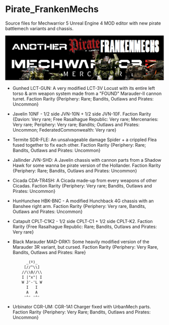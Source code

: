 # Pirate_FrankenMechs
Source files for Mechwarrior 5 Unreal Engine 4 MOD editor with new pirate battlemech variants and chassis.

![Frankenmech logo](Pirate_FrankenMechs/Resources/logo.png)

- Gunhed LCT-GUN: A very modified LCT-3V Locust with its entire left torso & arm weapon system made from a "FOUND" Marauder-II cannon turret. Faction Rarity  {Periphery: Rare; Bandits, Outlaws and Pirates: Uncommon}


- Javelin 10NF - 1/2 side JVN-10N + 1/2 side JVN-10F. Faction Rarity  {Davion: Very rare; Free Rasalhague Republic: Very rare; Mercenaries: Very rare; Periphery: Very rare; Bandits; Outlaws and Pirates: Uncommon; FederatedCommonwealth: Very rare}


- Termite SDR-FLE: An unsalvageable damage Spider + a crippled Flea fused together to fix each other. Faction Rarity  {Periphery: Rare; Bandits, Outlaws and Pirates: Uncommon}


- Jallinder JVN-SHD: A Javelin chassis with cannon parts from a Shadow Hawk for some wanna be pirate version of the Hollander. Faction Rarity  {Periphery: Rare; Bandits, Outlaws and Pirates: Uncommon}


- Cicada CDA-TR4SH: A Cicada made-up from every weapons of other Cicadas. Faction Rarity  {Periphery: Very rare; Bandits, Outlaws and Pirates: Uncommon}


- HunHunchee HBK-BNC - A modified Hunchback 4G chassis with an Banshee right arm. Faction Rarity  {Periphery: Very rare, Bandits, Outlaws and Pirates: Uncommon}


- Catapult CPLT-C1K2 - 1/2 side CPLT-C1 + 1/2 side CPLT-K2. Faction Rarity  {Free Rasalhague Republic: Rare; Bandits, Outlaws and Pirates: Very rare}


- Black Marauder MAD-DRK1: Some heavily modified version of the Marauder 3R variant, but cursed. Faction Rarity  {Periphery: Very Rare, Bandits, Outlaws and Pirates: Rare}

            _(º)_
           [//^\\]
          //\\0//\\
          I |"x"| I
          W J'-'L W
            I   I
            A   A
           '^' '^'
- Urbinator CGR-UM: CGR-1A1 Charger fixed with UrbanMech parts. Faction Rarity  {Periphery: Very Rare; Bandits, Outlaws and Pirates: Uncommon}
